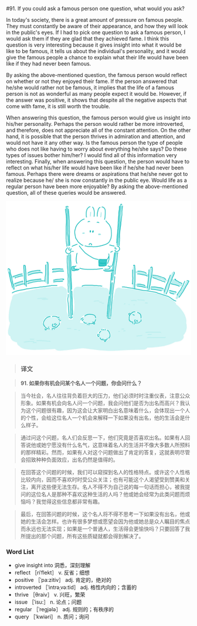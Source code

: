 #91. If you could ask a famous person one question, what would you ask?

In today's society, there is a great amount of pressure on famous people. They must constantly be aware of their appearance, and how they will look in the public's eyes. If I had to pick one question to ask a famous person, I would ask them if they are glad that they achieved fame. I think this question is very interesting because it gives insight into what it would be like to be famous, it tells us about the individual's personality, and it would give the famous people a chance to explain what their life would have been like if they had never been famous.

By asking the above-mentioned question, the famous person would reflect on whether or not they enjoyed their fame. If the person answered that he/she would rather not be famous, it implies that the life of a famous person is not as wonderful as many people expect it would be. However, if the answer was positive, it shows that despite all the negative aspects that come with fame, it is still worth the trouble.

When answering this question, the famous person would give us insight into his/her personality. Perhaps the person would rather be more introverted, and therefore, does not appreciate all of the constant attention. On the other hand, it is possible that the person thrives in admiration and attention, and would not have it any other way. Is the famous person the type of people who does not like having to worry about everything he/she says? Do these types of issues bother him/her? I would find all of this information very interesting. Finally, when answering this question, the person would have to reflect on what his/her life would have been like if he/she had never been famous. Perhaps there were dreams or aspirations that he/she never got to realize because he/ she is now constantly in the public eye. Would life as a regular person have been more enjoyable? By asking the above-mentioned question, all of these queries would be answered.

![](images/TOEFL-iBT-High-Score-Essays-091.jpg)

> ### 译文

> **91. 如果你有机会问某个名人一个问题，你会问什么？**

> 当今社会，名人往往背负着巨大的压力，他们必须时时注重仪表，注意公众形象。如果有机会向名人问一个问题，我会问他们是否为出名而高兴？我认为这个问题很有趣，因为这会让大家明白出名意味着什么，会体现出一个人的个性，会给这位名人一个机会来解释一下如果没有出名，他的生活会是什么样子。

> 通过问这个问题，名人们会反思一下，他们究竟是否喜欢出名。如果有人回答说他或她宁愿没有什么名气，这意味着名人的生活并不像大多数人所预料的那样精彩。然而，如果有人对这个问题做出了肯定的答复，这就表明尽管会招致种种负面效应，出名仍然是值得的。

> 在回答这个问题的时候，我们可以窥探到名人的性格特点。或许这个人性格比较内向，因而不喜欢时时受公众关注；也有可能这个人渴望受到赞美和关注，离开这些便无法生存。名人不得不为自己说的每一句话而担心，被我提问的这位名人是那种不喜欢这种生活的人吗？他或她会经常为此类问题而烦恼吗？我觉得这些信息都非常有趣。

> 最后，在回答问题的时候，这个名人将不得不思考一下如果没有出名，他或她的生活会怎样。也许有很多梦想或愿望会因为他或她总是众人瞩目的焦点而永远也无法实现；如果是一个普通人，生活得会更愉快吗？只要回答了我所提出的那个问题，所有这些质疑就都会得到解决了。 

### Word List

 * give insight into 洞悉，深刻理解
 * reflect ［riˈflekt］ v. 反省；细想
 * positive ［ˈpa:zitiv］ adj. 肯定的，绝对的
 * introverted ［ˈintrəˌvə:tid］ adj. 格性内向的；含蓄的
 * thrive ［θraiv］ v. 兴旺，繁荣
 * issue ［ˈisu:］ n. 论点；问题
 * regular ［ˈregjələ］ adj. 规则的；有秩序的
 * query ［ˈkwiəri］ n. 质问；询问
